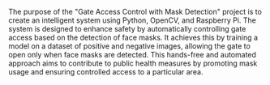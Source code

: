 
The purpose of the "Gate Access Control with Mask Detection" project is to create an intelligent system using Python, OpenCV, and Raspberry Pi. The system is designed to enhance safety by automatically controlling gate access based on the detection of face masks. It achieves this by training a model on a dataset of positive and negative images, allowing the gate to open only when face masks are detected. This hands-free and automated approach aims to contribute to public health measures by promoting mask usage and ensuring controlled access to a particular area.
